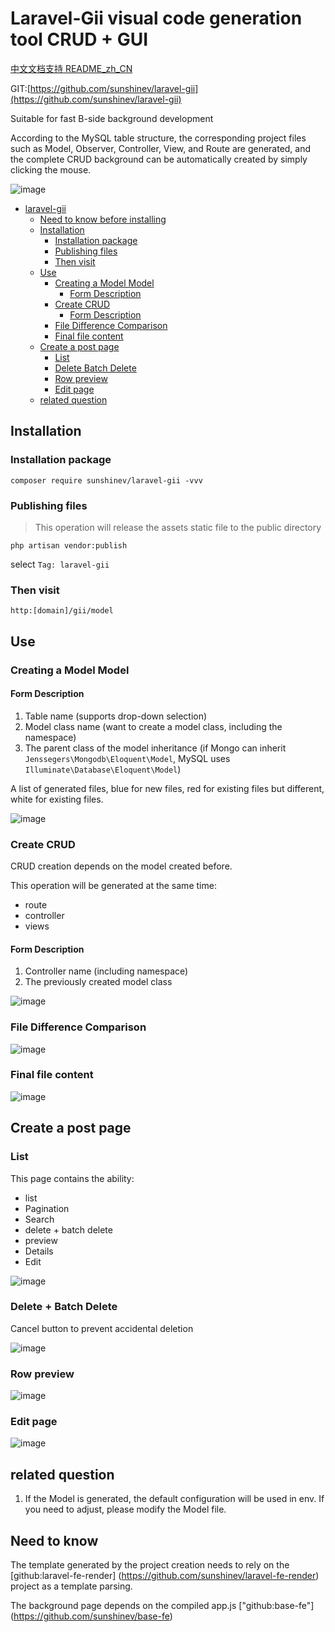 # Laravel-Gii visual code generation tool CRUD + GUI

[中文文档支持 README_zh_CN](https://github.com/sunshinev/laravel-gii/blob/master/README_zh_CN.md)

GIT:[https://github.com/sunshinev/laravel-gii](https://github.com/sunshinev/laravel-gii)

Suitable for fast B-side background development

According to the MySQL table structure, the corresponding project files such as Model, Observer, Controller, View, and Route are generated, and the complete CRUD background can be automatically created by simply clicking the mouse.


![image](https://github.com/sunshinev/remote_pics/raw/master/laravel-gii/controller.png)

   * [laravel-gii](#laravel-gii)
      * [Need to know before installing](#need-to-know-before-installing)
      * [Installation](#installation)
         * [Installation package](#installation-package)
         * [Publishing files](#publishing-files)
         * [Then visit](#then-visit)
      * [Use](#use)
         * [Creating a Model Model](#creating-a-model-model)
            * [Form Description](#form-description)
         * [Create CRUD](#create-crud)
            * [Form Description](#form-description-1)
         * [File Difference Comparison](#file-difference-comparison)
         * [Final file content](#final-file-content)
      * [Create a post page](#create-a-post-page)
         * [List](#list)
         * [Delete   Batch Delete](#delete--batch-delete)
         * [Row preview](#row-preview)
         * [Edit page](#edit-page)
      * [related question](#related-question)


## Installation

### Installation package

```
composer require sunshinev/laravel-gii -vvv
```


### Publishing files
> This operation will release the assets static file to the public directory

```
php artisan vendor:publish
```
select
`Tag: laravel-gii`


### Then visit
`http:[domain]/gii/model`


## Use


### Creating a Model Model

#### Form Description
1. Table name (supports drop-down selection)
2. Model class name (want to create a model class, including the namespace)
3. The parent class of the model inheritance (if Mongo can inherit `Jenssegers\Mongodb\Eloquent\Model`, MySQL uses `Illuminate\Database\Eloquent\Model`)


A list of generated files, blue for new files, red for existing files but different, white for existing files.

![image](https://github.com/sunshinev/remote_pics/raw/master/laravel-gii/success.png)

### Create CRUD

CRUD creation depends on the model created before.

This operation will be generated at the same time:

- route
- controller
- views

#### Form Description

1. Controller name (including namespace)
2. The previously created model class

![image](https://github.com/sunshinev/remote_pics/raw/master/laravel-gii/controller.png)

### File Difference Comparison
![image](https://github.com/sunshinev/remote_pics/raw/master/laravel-gii/diff2.png)

### Final file content
![image](https://github.com/sunshinev/remote_pics/raw/master/laravel-gii/viewfile.png)


## Create a post page

### List
This page contains the ability:

- list
- Pagination
- Search
- delete + batch delete
- preview
- Details
- Edit

![image](https://github.com/sunshinev/remote_pics/raw/master/laravel-gii/bg/bg_list.png)
### Delete + Batch Delete
Cancel button to prevent accidental deletion

![image](https://github.com/sunshinev/remote_pics/raw/master/laravel-gii/bg/bg_delete.png)

### Row preview
![image](https://github.com/sunshinev/remote_pics/raw/master/laravel-gii/bg/bg_view.png)

### Edit page
![image](https://github.com/sunshinev/remote_pics/raw/master/laravel-gii/bg/bg_edit.png)

## related question

1. If the Model is generated, the default configuration will be used in env. If you need to adjust, please modify the Model file.

## Need to know

The template generated by the project creation needs to rely on the [github:laravel-fe-render] (https://github.com/sunshinev/laravel-fe-render) project as a template parsing.

The background page depends on the compiled app.js ["github:base-fe"] (https://github.com/sunshinev/base-fe)

